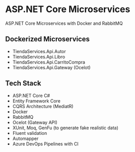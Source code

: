 # ASP.NET Core Microservices
ASP.NET Core Microservices with Docker and RabbitMQ

## Dockerized Microservices
* TiendaServices.Api.Autor
* TiendaServices.Api.Libro
* TiendaServices.Api.CarritoCompra
* TiendaServices.Api.Gateway (Ocelot)

## Tech Stack
* ASP.NET Core C#
* Entity Framework Core
* CQRS Architecture (MediatR)
* Docker
* RabbitMQ
* Ocelot (Gateway API)
* XUnit, Moq, GenFu (to generate fake realistic data)
* Fluent validation
* Automapper
* Azure DevOps Pipelines with CI
